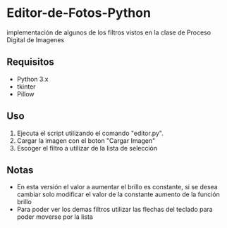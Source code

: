 # Editor-de-Fotos-Python
implementación de algunos de los filtros vistos en la clase de Proceso Digital de Imagenes 

## Requisitos 

- Python 3.x
- tkinter
- Pillow

## Uso

1. Ejecuta el script utilizando el comando "editor.py".
2. Cargar la imagen con el boton "Cargar Imagen"
3. Escoger el filtro a utilizar de la lista de selección

## Notas

* En esta versión el valor a aumentar el brillo es constante, si se desea cambiar solo modificar el valor de la constante aumento de la función brillo
* Para poder ver los demas filtros utilizar las flechas del teclado para poder moverse por la lista
